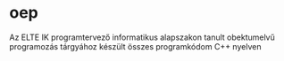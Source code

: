 # oep
Az ELTE IK programtervező informatikus alapszakon tanult obektumelvű programozás tárgyához készült összes programkódom C++ nyelven
